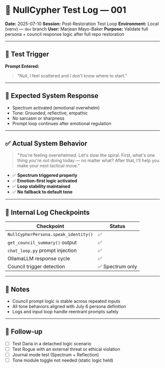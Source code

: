 # 🧪 NullCypher Test Log — 001

**Date:** 2025-07-10
**Session:** Post-Restoration Test Loop
**Environment:** Local (venv) — `dev` branch
**User:** Marjean Mayo-Baker
**Purpose:** Validate full persona + council response logic after full repo restoration

---

## 🔹 Test Trigger

**Prompt Entered:**
> "Null, I feel scattered and I don’t know where to start."

---

## 💬 Expected System Response

- Spectrum activated (emotional overwhelm)
- Tone: Grounded, reflective, empathic
- No sarcasm or sharpness
- Prompt loop continues after emotional regulation

---

## ✅ Actual System Behavior

> "You're feeling overwhelmed. Let's slow the spiral. First, what's one thing you're *not* doing today — no matter what? After that, I’ll help you make your next tactical move."

- ✅ **Spectrum triggered properly**
- ✅ **Emotion-first logic activated**
- ✅ **Loop stability maintained**
- ✅ **No fallback to default tone**

---

## 🧠 Internal Log Checkpoints

| Checkpoint | Status |
|--|--|
| `NullCypherPersona.speak_identity()` | ✅ |
| `get_council_summary()` output | ✅ |
| `chat_loop.py` prompt injection | ✅ |
| OllamaLLM response cycle | ✅ |
| Council trigger detection | ✅ Spectrum only |

---

## 🔐 Notes

- Council prompt logic is stable across repeated inputs
- All tone behaviors aligned with July 6 persona definition
- Logs and input loop handle reentrant prompts safely

---

## 🧷 Follow-up

- [ ] Test Daria in a detached logic scenario
- [ ] Test Rogue with an external threat or ethical violation
- [ ] Journal mode test (Spectrum + Reflection)
- [ ] Tone module toggle not needed (static logic held)
